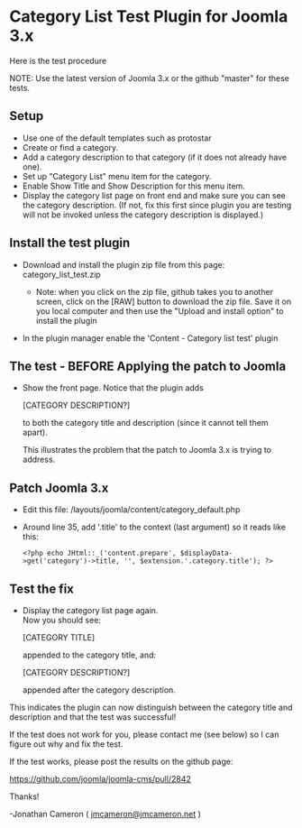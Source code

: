 Category List Test Plugin for Joomla 3.x
========================================

Here is the test procedure

NOTE: Use the latest version of Joomla 3.x or the github "master" for these tests.

Setup
-----
* Use one of the default templates such as protostar
* Create or find a category.
* Add a category description to that category (if it does not already have one).
* Set up "Category List" menu item for the category.
* Enable Show Title and Show Description for this menu item.
* Display the category list page on front end and make sure you can see the
  category description.  (If not, fix this first since plugin you are testing
  will not be invoked unless the category description is displayed.)


Install the test plugin
-----------------------
* Download and install the plugin zip file from this page: category_list_test.zip

   * Note: when you click on the zip file, github takes you to another screen,
     click on the [RAW] button to download the zip file.  Save it on you local
     computer and then use the "Upload and install option" to install the
     plugin

* In the plugin manager enable the 'Content - Category list test' plugin


The test - BEFORE Applying the patch to Joomla
----------------------------------------------
* Show the front page.  Notice that the plugin adds

    [CATEGORY DESCRIPTION?]

  to both the category title and description (since it cannot tell them
  apart).

  This illustrates the problem that the patch to Joomla 3.x is trying to
  address.

Patch Joomla 3.x
----------------

* Edit this file: <site>/layouts/joomla/content/category_default.php
* Around line 35, add '.title' to the context (last argument) so it reads
  like this:

      <?php echo JHtml::_('content.prepare', $displayData->get('category')->title, '', $extension.'.category.title'); ?>

Test the fix
------------

* Display the category list page again.  
  Now you should see:

    [CATEGORY TITLE] 

  appended to the category title, and:

    [CATEGORY DESCRIPTION?] 

  appended after the category description.

This indicates the plugin can now distinguish between the category title
and description and that the test was successful!

If the test does not work for you, please contact me (see below) so I can
figure out why and fix the test.

If the test works, please post the results on the github page:

   https://github.com/joomla/joomla-cms/pull/2842

Thanks!

 -Jonathan Cameron
  ( jmcameron@jmcameron.net )
